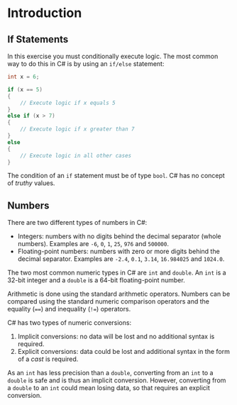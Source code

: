 # Introduction

## If Statements

In this exercise you must conditionally execute logic. The most common way to do this in C# is by using an `if/else` statement:

```csharp
int x = 6;

if (x == 5)
{
    // Execute logic if x equals 5
}
else if (x > 7)
{
    // Execute logic if x greater than 7
}
else
{
    // Execute logic in all other cases
}
```

The condition of an `if` statement must be of type `bool`. C# has no concept of _truthy_ values.

## Numbers

There are two different types of numbers in C#:

- Integers: numbers with no digits behind the decimal separator (whole numbers). Examples are `-6`, `0`, `1`, `25`, `976` and `500000`.
- Floating-point numbers: numbers with zero or more digits behind the decimal separator. Examples are `-2.4`, `0.1`, `3.14`, `16.984025` and `1024.0`.

The two most common numeric types in C# are `int` and `double`. An `int` is a 32-bit integer and a `double` is a 64-bit floating-point number.

Arithmetic is done using the standard arithmetic operators. Numbers can be compared using the standard numeric comparison operators and the equality (`==`) and inequality (`!=`) operators.

C# has two types of numeric conversions:

1. Implicit conversions: no data will be lost and no additional syntax is required.
2. Explicit conversions: data could be lost and additional syntax in the form of a _cast_ is required.

As an `int` has less precision than a `double`, converting from an `int` to a `double` is safe and is thus an implicit conversion. However, converting from a `double` to an `int` could mean losing data, so that requires an explicit conversion.
